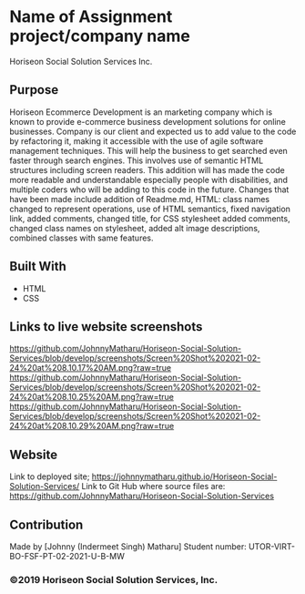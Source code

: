 # Name of Assignment project/company name
Horiseon Social Solution Services Inc. 

## Purpose
Horiseon Ecommerce Development is an marketing company which is known to provide e-commerce business development solutions for online businesses. Company is our client and expected us to add value to the code by refactoring it, making it accessible with the use of agile software management techniques. This will help the business to get searched even faster through search engines. This involves use of semantic HTML structures including screen readers. This addition will has made the code more readable and understandable especially people with disabilities, and multiple coders who will be adding to this code in the future. Changes that have been made include addition of Readme.md, HTML: class names changed to represent operations, use of HTML semantics, fixed navigation link, added comments, changed title, for CSS stylesheet added comments, changed class names on stylesheet, added alt image descriptions, combined classes with same features.

## Built With
* HTML
* CSS

## Links to live website screenshots
https://github.com/JohnnyMatharu/Horiseon-Social-Solution-Services/blob/develop/screenshots/Screen%20Shot%202021-02-24%20at%208.10.17%20AM.png?raw=true
https://github.com/JohnnyMatharu/Horiseon-Social-Solution-Services/blob/develop/screenshots/Screen%20Shot%202021-02-24%20at%208.10.25%20AM.png?raw=true
https://github.com/JohnnyMatharu/Horiseon-Social-Solution-Services/blob/develop/screenshots/Screen%20Shot%202021-02-24%20at%208.10.29%20AM.png?raw=true


## Website
Link to deployed site; https://johnnymatharu.github.io/Horiseon-Social-Solution-Services/
Link to Git Hub where source files are: https://github.com/JohnnyMatharu/Horiseon-Social-Solution-Services


## Contribution
Made by [Johnny (Indermeet Singh) Matharu]
Student number: UTOR-VIRT-BO-FSF-PT-02-2021-U-B-MW

### ©️2019 Horiseon Social Solution Services, Inc.

